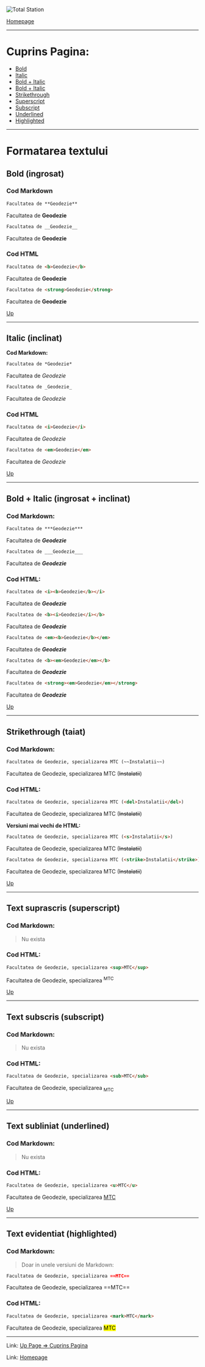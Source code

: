 <script id="MathJax-script" async src="https://cdn.jsdelivr.net/npm/mathjax@3/es5/tex-mml-chtml.js"></script>


![Total Station](https://metricop.com/cdn/shop/articles/trimble-total-station.jpg?v=1677673954&width=1100)

[Homepage](index.md)

***

# Cuprins Pagina:

- [Bold](#bold-ingrosat)
- [Italic](#italic-inclinat)
- [Bold + Italic](#bold--italic-ingrosat--inclinat)
- [Bold + Italic](#bold--italic-ingrosat--inclinat)
- [Strikethrough](#strikethrough-taiat)
- [Superscript](#text-suprascris-superscript)
- [Subscript](#text-subscris-subscript)
- [Underlined](#text-subliniat-underlined)
- [Highlighted](#text-evidentiat-highlighted)


***

# Formatarea textului

## Bold (ingrosat)

### Cod Markdown

```markdown
Facultatea de **Geodezie**
```

Facultatea de **Geodezie**

```markdown
Facultatea de __Geodezie__
```

Facultatea de __Geodezie__

### Cod HTML

```html
Facultatea de <b>Geodezie</b>
```

Facultatea de <b>Geodezie</b>

```html
Facultatea de <strong>Geodezie</strong>
```

Facultatea de <strong>Geodezie</strong>

[Up](#cuprins-pagina)

***

## Italic (inclinat)

**Cod Markdown:**

```markdown
Facultatea de *Geodezie*
```

Facultatea de *Geodezie*

```markdown
Facultatea de _Geodezie_
```

Facultatea de _Geodezie_


### Cod HTML


```html
Facultatea de <i>Geodezie</i>
```

Facultatea de <i>Geodezie</i>

```html
Facultatea de <em>Geodezie</em>
```

Facultatea de <em>Geodezie</em>

[Up](#cuprins-pagina)

***

## Bold + Italic (ingrosat + inclinat)

### Cod Markdown:

```markdown
Facultatea de ***Geodezie***
```

Facultatea de ***Geodezie***

```markdown
Facultatea de ___Geodezie___
```

Facultatea de ___Geodezie___


### Cod HTML:

```html
Facultatea de <i><b>Geodezie</b></i>
```
Facultatea de <i><b>Geodezie</b></i>

```html
Facultatea de <b><i>Geodezie</i></b>
```
Facultatea de <b><i>Geodezie</i></b>

```html
Facultatea de <em><b>Geodezie</b></em>
```

Facultatea de <em><b>Geodezie</b></em>

```html
Facultatea de <b><em>Geodezie</em></b>
```

Facultatea de <b><em>Geodezie</em></b>

```html
Facultatea de <strong><em>Geodezie</em></strong>
```

Facultatea de <strong><em>Geodezie</em></strong>

[Up](#cuprins-pagina)

***

## Strikethrough (taiat)

### Cod Markdown:

```markdown
Facultatea de Geodezie, specializarea MTC (~~Instalatii~~)
```

Facultatea de Geodezie, specializarea MTC (~~Instalatii~~)

### Cod HTML:
```html
Facultatea de Geodezie, specializarea MTC (<del>Instalatii</del>)
```

Facultatea de Geodezie, specializarea MTC (<del>Instalatii</del>)

**Versiuni mai vechi de HTML:**
```html
Facultatea de Geodezie, specializarea MTC (<s>Instalatii</s>)
```

Facultatea de Geodezie, specializarea MTC (<s>Instalatii</s>)

```html
Facultatea de Geodezie, specializarea MTC (<strike>Instalatii</strike>)
```
Facultatea de Geodezie, specializarea MTC (<strike>Instalatii</strike>)

[Up](#cuprins-pagina)

***

## Text suprascris (superscript)

### Cod Markdown:

> Nu exista

### Cod HTML:
```html
Facultatea de Geodezie, specializarea <sup>MTC</sup>
```

Facultatea de Geodezie, specializarea <sup>MTC</sup>

[Up](#cuprins-pagina)

***

## Text subscris (subscript)

### Cod Markdown:

> Nu exista

### Cod HTML:
```html
Facultatea de Geodezie, specializarea <sub>MTC</sub>
```

Facultatea de Geodezie, specializarea <sub>MTC</sub>

[Up](#cuprins-pagina)

***

## Text subliniat (underlined)

### Cod Markdown:

> Nu exista

### Cod HTML:
```html
Facultatea de Geodezie, specializarea <u>MTC</u>
```

Facultatea de Geodezie, specializarea <u>MTC</u>

[Up](#cuprins-pagina)

***

## Text evidentiat (highlighted)

### Cod Markdown:

>Doar in unele versiuni de Markdown:

```markdown
Facultatea de Geodezie, specializarea ==MTC==
```

Facultatea de Geodezie, specializarea ==MTC==

### Cod HTML:
```html
Facultatea de Geodezie, specializarea <mark>MTC</mark>
```

Facultatea de Geodezie, specializarea <mark>MTC</mark>

***

Link: [Up Page => Cuprins Pagina](#cuprins)

Link: [Homepage](index)